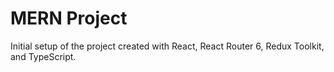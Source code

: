 # MERN Project

Initial setup of the project created with React, React Router 6, Redux Toolkit, and TypeScript.




